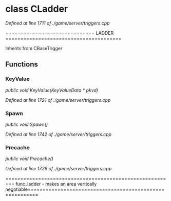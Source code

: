 # class CLadder

*Defined at line 1711 of ./game/server/triggers.cpp*

 ============================== LADDER =======================================



Inherits from CBaseTrigger



## Functions

### KeyValue

*public void KeyValue(KeyValueData * pkvd)*

*Defined at line 1721 of ./game/server/triggers.cpp*

### Spawn

*public void Spawn()*

*Defined at line 1742 of ./game/server/triggers.cpp*

### Precache

*public void Precache()*

*Defined at line 1729 of ./game/server/triggers.cpp*

========================================================= func_ladder - makes an area vertically negotiable=========================================================



